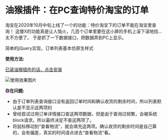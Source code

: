 # 油猴插件：在PC查询特价淘宝的订单
淘宝在2020年10月中旬上线了一个的功能：特价淘宝下的订单不能在淘宝里查询！
这傻X的功能真是让人恼火，几百个订单里要在这小屏的手机上滚下滚地找...太不方便了。
于是抓了一下数据接口，把数据弄到PC上显示。

简单的jQuery实现，订单列表基本仿原生样式


**使用方法:**

[已装油猴插件的话，点击安装](https://raw.githubusercontent.com/machinewu/litetao_plugin/master/litetao_plugin.user.js)

![使用效果图片](https://user-images.githubusercontent.com/4166753/99198190-e8a97580-27d1-11eb-99a3-c4d951719dc7.png)


**存在问题:**
- 由于订单列表查询接口没有返回订单时间和确认收货的剩余时间，所以列表默认是不显示这两项的
- 曾经尝试过用订单详情接口查这两项数据，但是由于查询过频繁，会被系统block请求。所以最终决定不查这两项了。
- 将鼠标移动到“查看物流”，就会填充这两项。确认收货的剩余时间是自己算的，会有偏差，真实的时间请点进去“查看物流”看。

